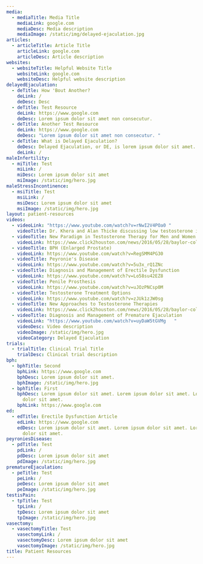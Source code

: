 ```yaml
---
media:
  - mediaTitle: Media Title
    mediaLink: google.com
    mediaDesc: Media description
    mediaImage: /static/img/delayed-ejaculation.jpg
articles:
  - articleTitle: Article Title
    articleLink: google.com
    articleDesc: Article description
websites:
  - websiteTitle: Helpful Website Title
    websiteLink: google.com
    websiteDesc: Helpful website description
delayedEjaculation:
  - deTitle: How 'Bout Another?
    deLink: /
    deDesc: Desc
  - deTitle: Test Resource
    deLink: https://www.google.com
    deDesc: Lorem ipsum dolor sit amet non consecutur.
  - deTitle: Another Test Resource
    deLink: https://www.google.com
    deDesc: "Lorem ipsum dolor sit amet non consecutur. "
  - deTitle: What is Delayed Ejaculation?
    deDesc: Delayed Ejaculation, or DE, is lorem ipsum dolor sit amet.
    deLink: /
maleInfertility:
  - miTitle: Test
    miLink: /
    miDesc: Lorem ipsum dolor sit amet
    miImage: /static/img/hero.jpg
maleStressIncontinence:
  - msiTitle: Test
    msiLink: /
    msiDesc: Lorem ipsum dolor sit amet
    msiImage: /static/img/hero.jpg
layout: patient-resources
videos:
  - videoLink: "https://www.youtube.com/watch?v=rNwI2V4POa0 "
    videoTitle: Dr. Khera and Alan Thicke discussing low testosterone in men
  - videoTitle: New Paradigm in Testosterone Therapy for Men and Women
    videoLink: https://www.click2houston.com/news/2016/05/28/baylor-college-of-medicine-takes-new-approach-to-testosterone-treatment/
  - videoTitle: BPH (Enlarged Prostate)
    videoLink: https://www.youtube.com/watch?v=RegSMM4PG30
  - videoTitle: Peyronie's Disease
    videoLink: https://www.youtube.com/watch?v=5u3x_rQ1ZNc
  - videoTitle: Diagnosis and Management of Erectile Dysfunction
    videoLink: https://www.youtube.com/watch?v=Lo58su42EZ8
  - videoTitle: Penile Prosthesis
    videoLink: https://www.youtube.com/watch?v=uJOzPNCsp0M
  - videoTitle: Testosterone Treatment Options
    videoLink: https://www.youtube.com/watch?v=zJUk1zJW0sg
  - videoTitle: New Approaches to Testosterone Therapies
    videoLink: https://www.click2houston.com/news/2016/05/28/baylor-college-of-medicine-takes-new-approach-to-testosterone-treatment/
  - videoTitle: Diagnosis and Management of Premature Ejaculation
    videoLink: "https://www.youtube.com/watch?v=uyDaW5tGVMg   "
    videoDesc: Video description
    videoImage: /static/img/hero.jpg
    videoCategory: Delayed Ejaculation
trials:
  - trialTitle: Clinical Trial Title
    trialDesc: Clinical trial description
bph:
  - bphTitle: Second
    bphLink: https://www.google.com
    bphDesc: Lorem ipsum dolor sit amet.
    bphImage: /static/img/hero.jpg
  - bphTitle: First
    bphDesc: Lorem ipsum dolor sit amet. Lorem ipsum dolor sit amet. Lorem ipsum
      dolor sit amet.
    bphLink: https://www.google.com
ed:
  - edTitle: Erectile Dysfunction Article
    edLink: https://www.google.com
    edDesc: Lorem ipsum dolor sit amet. Lorem ipsum dolor sit amet. Lorem ipsum
      dolor sit amet.
peyroniesDisease:
  - pdTitle: Test
    pdLink: /
    pdDesc: Lorem ipsum dolor sit amet
    pdImage: /static/img/hero.jpg
prematureEjaculation:
  - peTitle: Test
    peLink: /
    peDesc: Lorem ipsum dolor sit amet
    peImage: /static/img/hero.jpg
testisPain:
  - tpTitle: Test
    tpLink: /
    tpDesc: Lorem ipsum dolor sit amet
    tpImage: /static/img/hero.jpg
vasectomy:
  - vasectomyTitle: Test
    vasectomyLink: /
    vasectomyDesc: Lorem ipsum dolor sit amet
    vasectomyImage: /static/img/hero.jpg
title: Patient Resources
---
```

